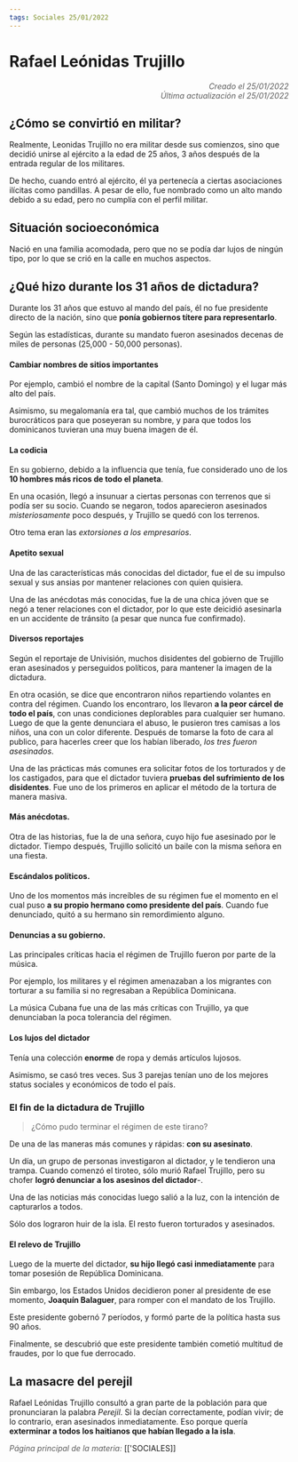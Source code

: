 ```yaml
---
tags: Sociales 25/01/2022
---
```


# Rafael Leónidas Trujillo
<div style="text-align: right; opacity: 0.7; font-style: italic;">Creado el 25/01/2022</div>
<div style="text-align: right; opacity: 0.7; font-style: italic;">Última actualización el 25/01/2022</div>


## ¿Cómo se convirtió en militar?

Realmente, Leonidas Trujillo no era militar desde sus comienzos, sino que decidió unirse al ejército a la edad de 25 años, 3 años después de la entrada regular de los militares.

De hecho, cuando entró al ejército, él ya pertenecía a ciertas asociaciones ilícitas como pandillas.
A pesar de ello, fue nombrado como un alto mando debido a su edad, pero no cumplía con el perfil militar.

## Situación socioeconómica

Nació en una familia acomodada, pero que no se podía dar lujos de ningún tipo, por lo que se crió en la calle en muchos aspectos.

## ¿Qué hizo durante los 31 años de dictadura?

Durante los 31 años que estuvo al mando del país, él no fue presidente directo de la nación, sino que **ponía gobiernos títere para representarlo**.

Según las estadísticas, durante su mandato fueron asesinados decenas de miles de personas (25,000 - 50,000 personas).

#### Cambiar nombres de sitios importantes

Por ejemplo, cambió el nombre de la capital (Santo Domingo) y el lugar más alto del país.

Asimismo, su megalomanía era tal, que cambió muchos de los trámites burocráticos para que poseyeran su nombre, y para que todos los dominicanos tuvieran una muy buena imagen de él.

#### La codicia

En su gobierno, debido a la influencia que tenía, fue considerado uno de los **10 hombres más ricos de todo el planeta**.

En una ocasión, llegó a insunuar a ciertas personas con terrenos que si podía ser su socio. Cuando se negaron, todos aparecieron asesinados *misteriosamente* poco después, y Trujillo se quedó con los terrenos.

Otro tema eran las *extorsiones a los empresarios*.

#### Apetito sexual

Una de las características más conocidas del dictador, fue el de su impulso sexual y sus ansias por mantener relaciones con quien quisiera.

Una de las anécdotas más conocidas, fue la de una chica jóven que se negó a tener relaciones con el dictador, por lo que este deicidió asesinarla en un accidente de tránsito (a pesar que nunca fue confirmado).

#### Diversos reportajes

Según el reportaje de Univisión, muchos disidentes del gobierno de Trujillo eran asesinados y perseguidos políticos, para mantener la imagen de la dictadura.

En otra ocasión, se dice que encontraron niños repartiendo volantes en contra del régimen. Cuando los encontraro, los llevaron **a la peor cárcel de todo el país**, con unas condiciones deplorables para cualquier ser humano.
Luego de que la gente denunciara el abuso, le pusieron tres camisas a los niños, una con un color diferente. Después de tomarse la foto de cara al publico, para hacerles creer que los habían liberado, *los tres fueron asesinados*.

Una de las prácticas más comunes era solicitar fotos de los torturados y de los castigados, para que el dictador tuviera **pruebas del sufrimiento de los disidentes**.
Fue uno de los primeros en aplicar el método de la tortura de manera masiva.

#### Más anécdotas.

Otra de las historias, fue la de una señora, cuyo hijo fue asesinado por le dictador.
Tiempo después, Trujillo solicitó un baile con la misma señora en una fiesta.

#### Escándalos políticos.

Uno de los momentos más increíbles de su régimen fue el momento en el cual puso **a su propio hermano como presidente del país**. Cuando fue denunciado, quitó a su hermano sin remordimiento alguno.


#### Denuncias a su gobierno.

Las principales críticas hacia el régimen de Trujillo fueron por parte de la música.

Por ejemplo, los militares y el régimen amenazaban a los migrantes con torturar a su familia si no regresaban a República Dominicana.

La música Cubana fue una de las más críticas con Trujillo, ya que denunciaban la poca tolerancia del régimen.

#### Los lujos del dictador

Tenía una colección **enorme** de ropa y demás artículos lujosos.

Asimismo, se casó tres veces. Sus 3 parejas tenían uno de los mejores status sociales y económicos de todo el país.

### El fin de la dictadura de Trujillo

> ¿Cómo pudo terminar el régimen de este tirano?

De una de las maneras más comunes y rápidas: **con su asesinato**.

Un día, un grupo de personas investigaron al dictador, y le tendieron una trampa. Cuando comenzó el tiroteo, sólo murió Rafael Trujillo, pero su chofer **logró denunciar a los asesinos del dictador**-.

Una de las noticias más conocidas luego salió a la luz, con la intención de capturarlos a todos.

Sólo dos lograron huir de la isla. El resto fueron torturados y asesinados.

#### El relevo de Trujillo

Luego de la muerte del dictador, **su hijo llegó casi inmediatamente** para tomar posesión de República Dominicana.

Sin embargo, los Estados Unidos decidieron poner al presidente de ese momento, **Joaquín Balaguer**, para romper con el mandato de los Trujillo.

Este presidente gobernó 7 períodos, y formó parte de la política hasta sus 90 años.

Finalmente, se descubrió que este presidente también cometió multitud de fraudes, por lo que fue derrocado. 

## La masacre del perejil

Rafael Leónidas Trujillo consultó a gran parte de la población para que pronunciaran la palabra *Perejil*. Si la decían correctamente, podían vivir; de lo contrario, eran asesinados inmediatamente. Eso porque quería **exterminar a todos los haitianos que habían llegado a la isla**.

<span style="opacity: 0.7; font-style: italic;">Página principal de la materia:</span> [['SOCIALES]]